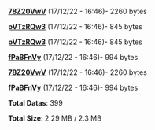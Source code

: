 [**78Z20VwV**](/data/78Z20VwV.txt) (17/12/22 - 16:46)- 2260 bytes

[**pVTzRQw3**](/data/pVTzRQw3.txt) (17/12/22 - 16:46)- 845 bytes

[**pVTzRQw3**](/data/pVTzRQw3.txt) (17/12/22 - 16:46)- 845 bytes

[**fPaBFnVy**](/data/fPaBFnVy.txt) (17/12/22 - 16:46)- 994 bytes

[**78Z20VwV**](/data/78Z20VwV.txt) (17/12/22 - 16:46)- 2260 bytes

[**fPaBFnVy**](/data/fPaBFnVy.txt) (17/12/22 - 16:46)- 994 bytes

**Total Datas**: 399

**Total Size**: 2.29 MB / 2.3 MB